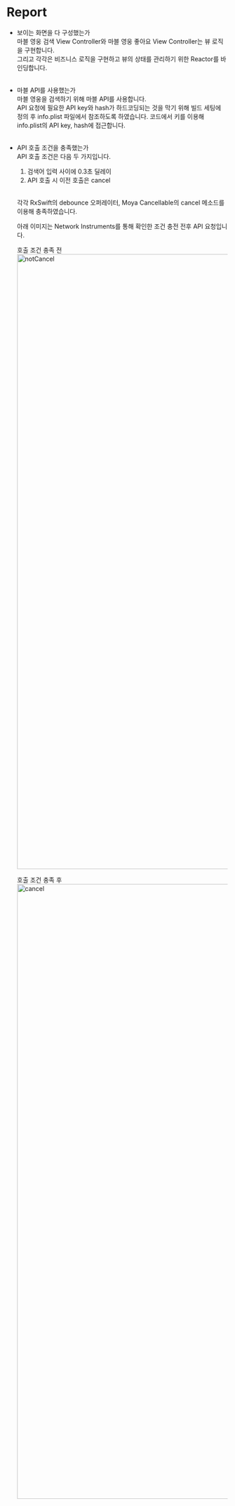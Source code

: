 # Report
- 보이는 화면을 다 구성했는가<br/>
  마블 영웅 검색 View Controller와 마블 영웅 좋아요 View Controller는 뷰 로직을 구현합니다.<br/>
  그리고 각각은 비즈니스 로직을 구현하고 뷰의 상태를 관리하기 위한 Reactor를 바인딩합니다.<br/><br/>

- 마블 API를 사용했는가<br/>
  마블 영웅을 검색하기 위해 마블 API를 사용합니다.<br/>
  API 요청에 필요한 API key와 hash가 하드코딩되는 것을 막기 위해 빌드 세팅에 정의 후 info.plist 파일에서 참조하도록 하였습니다. 코드에서 키를 이용해 info.plist의 API key, hash에 접근합니다.<br/><br/>

- API 호출 조건을 충족했는가<br/>
  API 호출 조건은 다음 두 가지입니다.<br/>
  1. 검색어 입력 사이에 0.3초 딜레이<br/>
  2. API 호출 시 이전 호출은 cancel<br/><br/>
  
  각각 RxSwift의 debounce 오퍼레이터, Moya Cancellable의 cancel 메소드를 이용해 충족하였습니다.<br/>

  아래 이미지는 Network Instruments를 통해 확인한 조건 충전 전후 API 요청입니다.<br/>
  
  호출 조건 충족 전
  <img width="1400" alt="notCancel" src="https://github.com/JiHoParkour/marvel-search/assets/102847545/86b09dcd-a3aa-4643-87c5-9d144974bc87">

  호출 조건 충족 후
  <img width="1400" alt="cancel" src="https://github.com/JiHoParkour/marvel-search/assets/102847545/6a69f1ac-9f79-41ae-ab94-df80dfa909ac">

